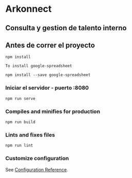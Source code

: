 # Arkonnect

## Consulta y gestion de talento interno

## Antes de correr el proyecto

```
npm install

To install google-spreadsheet

npm install --save google-spreadsheet
```

### Iniciar el servidor - puerto :8080

```
npm run serve
```

### Compiles and minifies for production

```
npm run build
```

### Lints and fixes files

```
npm run lint
```

### Customize configuration

See [Configuration Reference](https://cli.vuejs.org/config/).

